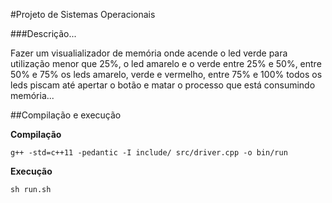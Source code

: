 #Projeto de Sistemas Operacionais

###Descrição...

Fazer um visualializador de memória onde acende o led verde para utilização menor que 25%, o led amarelo e o verde entre 25% e 50%, entre 50% e 75% os leds amarelo, verde e vermelho, entre 75% e 100% todos os leds piscam até apertar o botão e matar o processo que está consumindo memória...

##Compilação e execução

**Compilação**
```shell
g++ -std=c++11 -pedantic -I include/ src/driver.cpp -o bin/run
```

**Execução**
```shell
sh run.sh
```